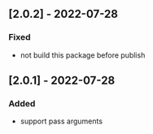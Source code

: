 ## [2.0.2] - 2022-07-28

### Fixed

- not build this package before publish

## [2.0.1] - 2022-07-28

### Added

- support pass arguments
